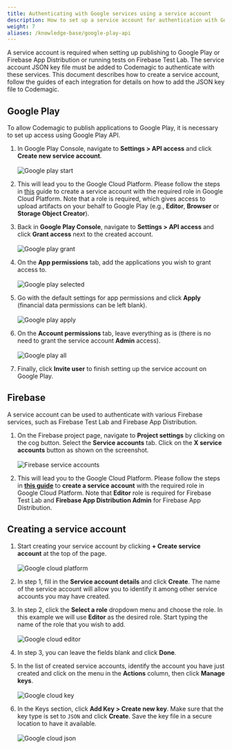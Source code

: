 ```yaml
---
title: Authenticating with Google services using a service account
description: How to set up a service account for authentication with Google Play and Firebase
weight: 7
aliases: /knowledge-base/google-play-api
---
```


A service account is required when setting up publishing to Google Play or Firebase App Distribution or running tests on Firebase Test Lab. The service account JSON key file must be added to Codemagic to authenticate with these services. This document describes how to create a service account, follow the guides of each integration for details on how to add the JSON key file to Codemagic.
## Google Play

To allow Codemagic to publish applications to Google Play, it is necessary to set up access using Google Play API. 

1. In Google Play Console, navigate to **Settings > API access** and click **Create new service account**.<br><br>
![Google play start](../uploads/google_play_start.png)

2. This will lead you to the Google Cloud Platform. Please follow the steps in [this](/knowledge-base/google-services-authentication/#creating-a-service-account) guide to create a service account with the required role in Google Cloud Platform. Note that a role is required, which gives access to upload artifacts on your behalf to Google Play (e.g., **Editor**, **Browser** or **Storage Object Creator**).

3. Back in **Google Play Console**, navigate to **Settings > API access** and click **Grant access** next to the created account.<br><br>
![Google play grant](../uploads/google_play_two.png)

4. On the **App permissions** tab, add the applications you wish to grant access to.<br><br>
![Google play selected](../uploads/google_play_four.png)

5. Go with the default settings for app permissions and click **Apply** (financial data permissions can be left blank).<br><br> 
![Google play apply](../uploads/google_play_five.png)

6. On the **Account permissions** tab, leave everything as is (there is no need to grant the service account **Admin** access).<br><br>
![Google play all](../uploads/google_play_three.png)

7. Finally, click **Invite user** to finish setting up the service account on Google Play.

## Firebase

A service account can be used to authenticate with various Firebase services, such as Firebase Test Lab and Firebase App Distribution.

1. On the Firebase project page, navigate to **Project settings** by clicking on the cog button. Select the **Service accounts** tab. Click on the **X service accounts** button as shown on the screenshot. <br><br>
![Firebase service accounts](../uploads/firebase_service_accounts_button.png)

2. This will lead you to the Google Cloud Platform. Please follow the steps in [**this guide**](/knowledge-base/google-services-authentication/#creating-a-service-account) to **create a service account** with the required role in Google Cloud Platform. Note that **Editor** role is required for Firebase Test Lab and **Firebase App Distribution Admin** for Firebase App Distribution.

## Creating a service account

1. Start creating your service account by clicking **+ Create service account** at the top of the page.<br><br>
![Google cloud platform](../uploads/google_cloud_start.png)

2. In step 1, fill in the **Service account details** and click **Create**. The name of the service account will allow you to identify it among other service accounts you may have created.

3. In step 2, click the **Select a role** dropdown menu and choose the role. In this example we will use **Editor** as the desired role. Start typing the name of the role that you wish to add.<br><br>
![Google cloud editor](../uploads/google_cloud_two.png)

4. In step 3, you can leave the fields blank and click **Done**.

5. In the list of created service accounts, identify the account you have just created and click on the menu in the **Actions** column, then click **Manage keys**.<br><br>
![Google cloud key](../uploads/google_cloud_three.png)

6. In the Keys section, click **Add Key > Create new key**. Make sure that the key type is set to `JSON` and click **Create**. Save the key file in a secure location to have it available.<br><br>
![Google cloud json](../uploads/google_cloud_four.png)

